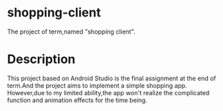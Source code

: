 # shopping-client
The project of term,named "shopping client".

# Description
This project based on Android Studio is the final assignment at the end of term.And the project aims to implement a simple shopping app.
However,due to my limited ability,the app won't realize the complicated function and animation effects for the time being.

